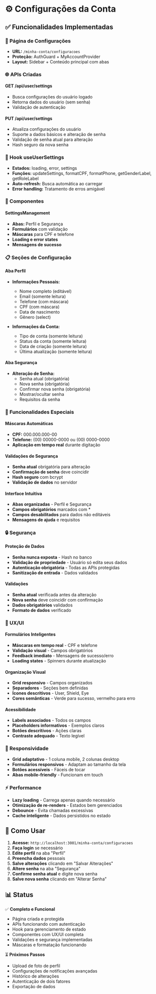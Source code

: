 # ⚙️ Configurações da Conta

## ✅ Funcionalidades Implementadas

### **🔧 Página de Configurações**
- **URL:** `/minha-conta/configuracoes`
- **Proteção:** AuthGuard + MyAccountProvider
- **Layout:** Sidebar + Conteúdo principal com abas

### **🌐 APIs Criadas**

#### **GET /api/user/settings**
- Busca configurações do usuário logado
- Retorna dados do usuário (sem senha)
- Validação de autenticação

#### **PUT /api/user/settings**
- Atualiza configurações do usuário
- Suporte a dados básicos e alteração de senha
- Validação de senha atual para alteração
- Hash seguro da nova senha

### **🎣 Hook useUserSettings**
- **Estados:** loading, error, settings
- **Funções:** updateSettings, formatCPF, formatPhone, getGenderLabel, getRoleLabel
- **Auto-refresh:** Busca automática ao carregar
- **Error handling:** Tratamento de erros amigável

### **🎨 Componentes**

#### **SettingsManagement**
- **Abas:** Perfil e Segurança
- **Formulários** com validação
- **Máscaras** para CPF e telefone
- **Loading e error states**
- **Mensagens de sucesso**

### **📋 Seções de Configuração**

#### **Aba Perfil**
- **Informações Pessoais:**
  - Nome completo (editável)
  - Email (somente leitura)
  - Telefone (com máscara)
  - CPF (com máscara)
  - Data de nascimento
  - Gênero (select)

- **Informações da Conta:**
  - Tipo de conta (somente leitura)
  - Status da conta (somente leitura)
  - Data de criação (somente leitura)
  - Última atualização (somente leitura)

#### **Aba Segurança**
- **Alteração de Senha:**
  - Senha atual (obrigatória)
  - Nova senha (obrigatória)
  - Confirmar nova senha (obrigatória)
  - Mostrar/ocultar senha
  - Requisitos da senha

### **🎯 Funcionalidades Especiais**

#### **Máscaras Automáticas**
- **CPF:** 000.000.000-00
- **Telefone:** (00) 00000-0000 ou (00) 0000-0000
- **Aplicação em tempo real** durante digitação

#### **Validações de Segurança**
- **Senha atual** obrigatória para alteração
- **Confirmação de senha** deve coincidir
- **Hash seguro** com bcrypt
- **Validação de dados** no servidor

#### **Interface Intuitiva**
- **Abas organizadas** - Perfil e Segurança
- **Campos obrigatórios** marcados com *
- **Campos desabilitados** para dados não editáveis
- **Mensagens de ajuda** e requisitos

### **🔒 Segurança**

#### **Proteção de Dados**
- **Senha nunca exposta** - Hash no banco
- **Validação de propriedade** - Usuário só edita seus dados
- **Autenticação obrigatória** - Todas as APIs protegidas
- **Sanitização de entrada** - Dados validados

#### **Validações**
- **Senha atual** verificada antes da alteração
- **Nova senha** deve coincidir com confirmação
- **Dados obrigatórios** validados
- **Formato de dados** verificado

### **🎨 UX/UI**

#### **Formulários Inteligentes**
- **Máscaras em tempo real** - CPF e telefone
- **Validação visual** - Campos obrigatórios
- **Feedback imediato** - Mensagens de sucesso/erro
- **Loading states** - Spinners durante atualização

#### **Organização Visual**
- **Grid responsivo** - Campos organizados
- **Separadores** - Seções bem definidas
- **Ícones descritivos** - User, Shield, Eye
- **Cores semânticas** - Verde para sucesso, vermelho para erro

#### **Acessibilidade**
- **Labels associados** - Todos os campos
- **Placeholders informativos** - Exemplos claros
- **Botões descritivos** - Ações claras
- **Contraste adequado** - Texto legível

### **📱 Responsividade**
- **Grid adaptativo** - 1 coluna mobile, 2 colunas desktop
- **Formulários responsivos** - Adaptam ao tamanho da tela
- **Botões acessíveis** - Fáceis de tocar
- **Abas mobile-friendly** - Funcionam em touch

### **⚡ Performance**
- **Lazy loading** - Carrega apenas quando necessário
- **Otimização de re-renders** - Estados bem gerenciados
- **Debounce** - Evita chamadas excessivas
- **Cache inteligente** - Dados persistidos no estado

## 🚀 Como Usar

1. **Acesse:** `http://localhost:3001/minha-conta/configuracoes`
2. **Faça login** se necessário
3. **Edite perfil** na aba "Perfil"
4. **Preencha dados** pessoais
5. **Salve alterações** clicando em "Salvar Alterações"
6. **Altere senha** na aba "Segurança"
7. **Confirme senha atual** e digite nova senha
8. **Salve nova senha** clicando em "Alterar Senha"

## 📊 Status

✅ **Completo e Funcional**
- Página criada e protegida
- APIs funcionando com autenticação
- Hook para gerenciamento de estado
- Componentes com UX/UI completa
- Validações e segurança implementadas
- Máscaras e formatação funcionando

⏳ **Próximos Passos**
- Upload de foto de perfil
- Configurações de notificações avançadas
- Histórico de alterações
- Autenticação de dois fatores
- Exportação de dados
